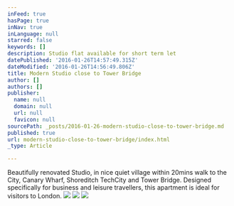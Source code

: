 ```yaml
---
inFeed: true
hasPage: true
inNav: true
inLanguage: null
starred: false
keywords: []
description: Studio flat available for short term let
datePublished: '2016-01-26T14:57:49.315Z'
dateModified: '2016-01-26T14:56:49.806Z'
title: Modern Studio close to Tower Bridge
author: []
authors: []
publisher:
  name: null
  domain: null
  url: null
  favicon: null
sourcePath: _posts/2016-01-26-modern-studio-close-to-tower-bridge.md
published: true
url: modern-studio-close-to-tower-bridge/index.html
_type: Article

---
```

Beautifully renovated Studio, in nice quiet village within 20mins walk to the City, Canary Wharf, Shoreditch TechCity and Tower Bridge. Designed specifically for business and leisure travellers, this apartment is ideal for visitors to London.
![](https://the-grid-user-content.s3-us-west-2.amazonaws.com/237e8048-3960-4543-bdca-5f165246653c.jpg)
![](https://the-grid-user-content.s3-us-west-2.amazonaws.com/9042e187-2d3a-4292-a71d-720c9055afb0.jpg)
![](https://the-grid-user-content.s3-us-west-2.amazonaws.com/4dccff23-8418-45d9-9612-5104bdd3ea28.jpg)